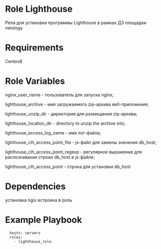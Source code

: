 # Role Lighthouse

Репа для установки программы Lighthouse в рамках ДЗ площадки netology

# Requirements

Centos8

# Role Variables

nginx_user_name - пользователь для запуска nginx;

lighthouse_archive - имя загружаемого zip-архива веб-приложения;

lighthouse_unzip_dir - директория для размещения zip-архива;

lighthouse_location_dir - directory to unzip the archive into;

lighthouse_access_log_name - имя лог-файла;

lighthouse_clh_access_point_file -  js-файл для замены значения db_host;

lighthouse_clh_access_point_regexp - регулярное выражение для распознавания строки db_host в js-файле;

lighthouse_clh_access_point - строка для установки db_host



# Dependencies
установка ngix встроена в роль

# Example Playbook

```
  hosts: servers
  roles:
    - lighthouse_role
```
